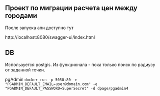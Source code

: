 ## Проект по миграции расчета цен между городами 

После запуска апи доступно тут

http://localhost:8080/swagger-ui/index.html

## DB
Используется postgis.
Из функционала - пока только поиск по радиусу от заданной точки.

pgAdmin
`docker run -p 5050:80 -e "PGADMIN_DEFAULT_EMAIL=user@domain.com" -e "PGADMIN_DEFAULT_PASSWORD=SuperSecret" -d dpage/pgadmin4`